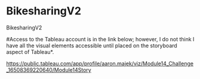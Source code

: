 # BikesharingV2
BikesharingV2

#Access to the Tableau account is in the link below; however, I do not think I have all the visual elements accessible until placed on the storyboard aspect of Tableau*.


https://public.tableau.com/app/profile/aaron.majek/viz/Module14_Challenge_16508369220640/Module14Story
